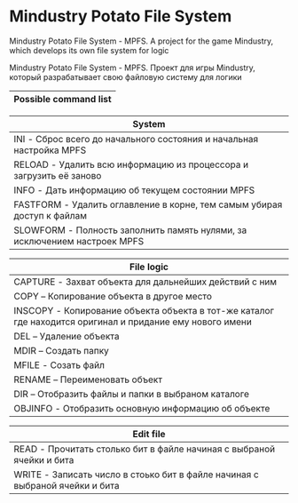 # Mindustry Potato File System


Mindustry Potato File System - MPFS. A project for the game Mindustry, which develops its own file system for logic

Mindustry Potato File System - MPFS. Проект для игры Mindustry, который разрабатывает свою файловую систему для логики

| Possible command list |
| --- |

| System |
| --- |
| INI - Сброс всего до начального состояния и начальная настройка MPFS |
| RELOAD - Удалить всю информацию из процессора и загрузить её заново |
| INFO - Дать информацию об текущем состоянии MPFS |
| FASTFORM - Удалить оглавление в корне, тем самым убирая доступ к файлам |
| SLOWFORM - Полность заполнить память нулями, за исключением настроек MPFS |

| File logic |
| --- |
| CAPTURE - Захват объекта для дальнейших действий с ним |
| COPY – Копирование объекта в другое место |
| INSCOPY - Копирование объекта объекта в тот-же каталог где находится оригинал и придание ему нового имени |
| DEL – Удаление объекта |
| MDIR – Создать папку |
| MFILE - Созать файл |
| RENAME – Переименовать объект |
| DIR – Отобразить файлы и папки в выбраном каталоге |
| OBJINFO - Отобразить основную информацию об объекте |
	
| Edit file |
| --- |
| READ - Прочитать столько бит в файле начиная с выбраной ячейки и бита |
| WRITE - Записать число в стоько бит в файле начиная с выбраной ячейки и бита |

